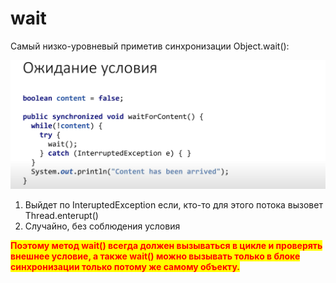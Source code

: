 # wait

Самый низко-уровневый приметив синхронизации Object.wait():

![](<../../../../.gitbook/assets/image (322).png>)

1. Выйдет по InteruptedException  если, кто-то для этого потока вызовет Thread.enterupt()
2. Случайно, без соблюдения условия

<mark style="color:red;">**Поэтому метод wait() всегда должен вызываться в цикле и проверять внешнее условие, а также wait() можно вызывать только в блоке синхронизации только потому же самому объекту.**</mark>

